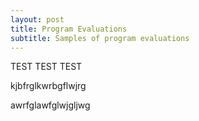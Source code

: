 ```yaml
---
layout: post
title: Program Evaluations
subtitle: Samples of program evaluations
---
```


TEST TEST TEST

kjbfrglkwrbgflwjrg


awrfglawfglwjgljwg
